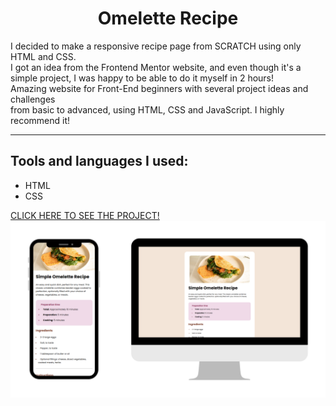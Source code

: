 <h1 align="center">Omelette Recipe</h1>
<p>I decided to make a responsive recipe page from SCRATCH using only HTML and CSS.
<br>
I got an idea from the Frontend Mentor website, and even though it's a simple project, I was happy to be able to do it myself in 2 hours!
<br>
Amazing website for Front-End beginners with several project ideas and challenges
<br>
from basic to advanced, using HTML, CSS and JavaScript. I highly recommend it!</p>
<hr>
<h2>Tools and languages ​​I used:</h2>
<ul>
  <li>HTML</li>
  <li>CSS</li>
</ul>
<a href="https://crixsanti.github.io/omelette-recipe/">CLICK HERE TO SEE THE PROJECT!</a>
<img src="https://raw.githubusercontent.com/crixsanti/omelette-recipe/refs/heads/main/omelette%20recipe.png">
